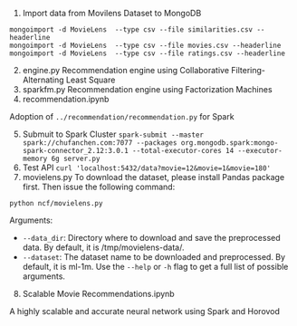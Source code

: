 1. Import data from Movilens Dataset to MongoDB
```
mongoimport -d MovieLens  --type csv --file similarities.csv --headerline
mongoimport -d MovieLens  --type csv --file movies.csv --headerline
mongoimport -d MovieLens  --type csv --file ratings.csv --headerline
```
2. engine.py
Recommendation engine using Collaborative Filtering-Alternating Least Square
3. sparkfm.py
Recommendation engine using Factorization Machines
4. recommendation.ipynb

Adoption of `../recommendation/recommendation.py` for Spark

5. Submuit to Spark Cluster
`spark-submit --master spark://chufanchen.com:7077 --packages org.mongodb.spark:mongo-spark-connector_2.12:3.0.1 --total-executor-cores 14 --executor-memory 6g server.py `
6. Test API
`curl 'localhost:5432/data?movie=12&movie=1&movie=180'`
7. movielens.py
To download the dataset, please install Pandas package first. Then issue the following command:
```
python ncf/movielens.py
```
Arguments:
- `--data_dir`: Directory where to download and save the preprocessed data. By default, it is /tmp/movielens-data/.
- `--dataset`: The dataset name to be downloaded and preprocessed. By default, it is ml-1m.
Use the `--help` or `-h` flag to get a full list of possible arguments.
8. Scalable Movie Recommendations.ipynb

A  highly scalable and accurate neural network using Spark and Horovod



